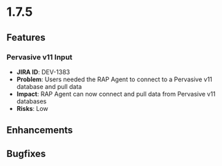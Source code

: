 # 1.7.5



## Features

### Pervasive v11 Input

* **JIRA ID**: DEV-1383
* **Problem**: Users needed the RAP Agent to connect to a Pervasive v11 database and pull data
* **Impact**: RAP Agent can now connect and pull data from Pervasive v11 databases
* **Risks**: Low

## Enhancements

## Bugfixes

